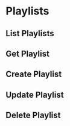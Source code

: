 
# Playlists

## List Playlists

## Get Playlist

## Create Playlist

## Update Playlist

## Delete Playlist
